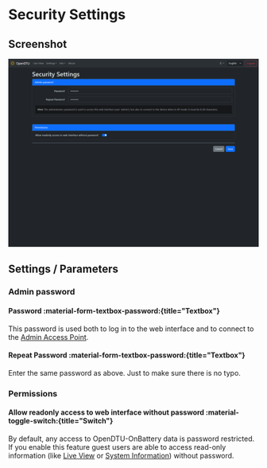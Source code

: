# Security Settings

## Screenshot

![Security Settings](../../assets/images/screenshots/security_settings.png)

## Settings / Parameters

### Admin password

#### Password :material-form-textbox-password:{title="Textbox"}

This password is used both to log in to the web interface and to connect to the [Admin Access Point](network_settings.md#access-point-timeout).

#### Repeat Password :material-form-textbox-password:{title="Textbox"}

Enter the same password as above. Just to make sure there is no typo.

### Permissions

#### Allow readonly access to web interface without password :material-toggle-switch:{title="Switch"}

By default, any access to OpenDTU-OnBattery data is password restricted. If you enable this feature guest users are able to access read-only information (like [Live View](live_view.md) or [System Information](system_info.md)) without password.
